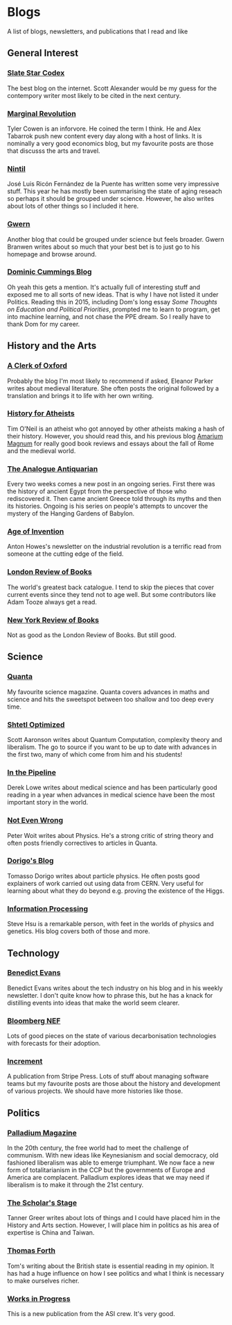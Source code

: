# Blogs

A list of blogs, newsletters, and publications that I read and like

## General Interest

### [Slate Star Codex](https://slatestarcodex.com/)

The best blog on the internet. Scott Alexander would be my guess for the contempory writer most likely to be cited in the next century.

### [Marginal Revolution](https://marginalrevolution.com/)

Tyler Cowen is an inforvore. He coined the term I think. He and Alex Tabarrok push new content every day along with a host of links. It is nominally a very good economics blog, but my favourite posts are those that discusss the arts and travel.

### [Nintil](https://nintil.com/)

José Luis Ricón Fernández de la Puente has written some very impressive stuff. This year he has mostly been summarising the state of aging reseach so perhaps it should be grouped under science. However, he also writes about lots of other things so I included it here.

### [Gwern](https://www.gwern.net/index)

Another blog that could be grouped under science but feels broader. Gwern Branwen writes about so much that your best bet is to just go to his homepage and browse around.

### [Dominic Cummings Blog](https://dominiccummings.com/)

Oh yeah this gets a mention. It's actually full of interesting stuff and exposed me to all sorts of new ideas. That is why I have not listed it under Politics. Reading this in 2015, including Dom's long essay _Some Thoughts on Education and Political Priorities_, prompted me to learn to program, get into machine learning, and not chase the PPE dream. So I really have to thank Dom for my career.

## History and the Arts

### [A Clerk of Oxford](https://aclerkofoxford.blogspot.com/)

Probably the blog I'm most likely to recommend if asked, Eleanor Parker writes about medieval literature. She often posts the original followed by a translation and brings it to life with her own writing.

### [History for Atheists](https://historyforatheists.com/)

Tim O'Neil is an atheist who got annoyed by other atheists making a hash of their history. However, you should read this, and his previous blog [Amarium Magnum](http://armariummagnus.blogspot.com/) for really good book reviews and essays about the fall of Rome and the medieval world.

### [The Analogue Antiquarian](https://analog-antiquarian.net/)

Every two weeks comes a new post in an ongoing series. First there was the history of ancient Egypt from the perspective of those who rediscovered it. Then came ancient Greece told through its myths and then its histories. Ongoing is his series on people's attempts to uncover the mystery of the Hanging Gardens of Babylon.

### [Age of Invention](https://antonhowes.substack.com/)

Anton Howes's newsletter on the industrial revolution is a terrific read from someone at the cutting edge of the field.

### [London Review of Books](https://www.lrb.co.uk/)

The world's greatest back catalogue. I tend to skip the pieces that cover current events since they tend not to age well. But some contributors like Adam Tooze always get a read.

### [New York Review of Books](https://www.nybooks.com/)

Not as good as the London Review of Books. But still good.

## Science

### [Quanta](https://www.quantamagazine.org/)

My favourite science magazine. Quanta covers advances in maths and science and hits the sweetspot between too shallow and too deep every time.

### [Shtetl Optimized](https://www.scottaaronson.com/blog/)

Scott Aaronson writes about Quantum Computation, complexity theory and liberalism. The go to source if you want to be up to date with advances in the first two, many of which come from him and his students!

### [In the Pipeline](https://blogs.sciencemag.org/pipeline/)

Derek Lowe writes about medical science and has been particularly good reading in a year when advances in medical science have been the most important story in the world.

### [Not Even Wrong](https://www.math.columbia.edu/~woit/wordpress/)

Peter Woit writes about Physics. He's a strong critic of string theory and often posts friendly correctives to articles in Quanta.

### [Dorigo's Blog](https://www.science20.com/quantum_diaries_survivor)

Tomasso Dorigo writes about particle physics. He often posts good explainers of work carried out using data from CERN. Very useful for learning about what they do beyond e.g. proving the existence of the Higgs.

### [Information Processing](https://infoproc.blogspot.com/)

Steve Hsu is a remarkable person, with feet in the worlds of physics and genetics. His blog covers both of those and more.

## Technology

### [Benedict Evans](https://www.ben-evans.com/)

Benedict Evans writes about the tech industry on his blog and in his weekly newsletter. I don't quite know how to phrase this, but he has a knack for distilling events into ideas that make the world seem clearer.

### [Bloomberg NEF](https://about.bnef.com/blog/)

Lots of good pieces on the state of various decarbonisation technologies with forecasts for their adoption.

### [Increment](https://increment.com/)

A publication from Stripe Press. Lots of stuff about managing software teams but my favourite posts are those about the history and development of various projects. We should have more histories like those.

## Politics

### [Palladium Magazine](https://palladiummag.com/)

In the 20th century, the free world had to meet the challenge of communism. With new ideas like Keynesianism and social democracy, old fashioned liberalism was able to emerge triumphant. We now face a new form of totalitarianism in the CCP but the governments of Europe and America are complacent. Palladium explores ideas that we may need if liberalism is to make it through the 21st century.

### [The Scholar's Stage](https://scholars-stage.blogspot.com/)

Tanner Greer writes about lots of things and I could have placed him in the History and Arts section. However, I will place him in politics as his area of expertise is China and Taiwan.

### [Thomas Forth](https://www.tomforth.co.uk/)

Tom's writing about the British state is essential reading in my opinion. It has had a huge influence on how I see politics and what I think is necessary to make ourselves richer.

### [Works in Progress](https://worksinprogress.co/)

This is a new publication from the ASI crew. It's very good.
